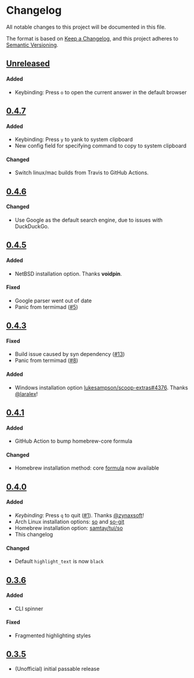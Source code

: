 # Changelog
All notable changes to this project will be documented in this file.

The format is based on [Keep a Changelog](https://keepachangelog.com/en/1.0.0/),
and this project adheres to [Semantic Versioning](https://semver.org/spec/v2.0.0.html).

## [Unreleased]

#### Added
- Keybinding: Press `o` to open the current answer in the default browser

## [0.4.7]

#### Added
- Keybinding: Press `y` to yank to system clipboard
- New config field for specifying command to copy to system clipboard

#### Changed
- Switch linux/mac builds from Travis to GitHub Actions.

## [0.4.6]

#### Changed
- Use Google as the default search engine, due to issues with DuckDuckGo.

## [0.4.5]

#### Added
- NetBSD installation option.  Thanks **voidpin**.

#### Fixed
- Google parser went out of date
- Panic from termimad ([#5](https://github.com/samtay/so/issues/5))

## [0.4.3]

#### Fixed
- Build issue caused by syn dependency ([#13](https://github.com/samtay/so/issues/13))
- Panic from termimad ([#8](https://github.com/samtay/so/issues/8))

#### Added
- Windows installation option
  [lukesampson/scoop-extras#4376](https://github.com/lukesampson/scoop-extras/pull/4376).
  Thanks [@laralex](https://github.com/laralex)!

## [0.4.1]

#### Added
- GitHub Action to bump homebrew-core formula

#### Changed
- Homebrew installation method: core
  [formula](https://formulae.brew.sh/formula/so) now available

## [0.4.0]

#### Added
- *Keybinding*: Press `q` to quit ([#1](https://github.com/samtay/so/pull/1)).
  Thanks [@zynaxsoft](https://github.com/zynaxsoft)!
- Arch Linux installation options: [so](https://aur.archlinux.org/packages/so/)
  and [so-git](https://aur.archlinux.org/packages/so-git/)
- Homebrew installation option: [samtay/tui/so](https://github.com/samtay/homebrew-tui)
- This changelog

#### Changed
- Default `highlight_text` is now `black`

## [0.3.6]

#### Added
- CLI spinner

#### Fixed
- Fragmented highlighting styles

## [0.3.5]
- (Unofficial) initial passable release

[Unreleased]: (https://github.com/samtay/so/compare/v0.4.6...HEAD)
[0.4.7]: (https://github.com/samtay/so/compare/v0.4.6...v0.4.7)
[0.4.6]: (https://github.com/samtay/so/compare/v0.4.5...v0.4.6)
[0.4.5]: (https://github.com/samtay/so/compare/v0.4.3...v0.4.5)
[0.4.3]: (https://github.com/samtay/so/compare/v0.4.1...v0.4.3)
[0.4.1]: (https://github.com/samtay/so/compare/v0.4.0...v0.4.1)
[0.4.0]: (https://github.com/samtay/so/compare/v0.3.6...v0.4.0)
[0.3.6]: (https://github.com/samtay/so/compare/v0.3.5...v0.3.6)
[0.3.5]: (https://github.com/samtay/so/compare/030cd70...v0.3.5)
